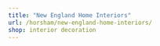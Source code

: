 ```yaml
---
title: "New England Home Interiors"
url: /horsham/new-england-home-interiors/
shop: interior decoration
---
```

